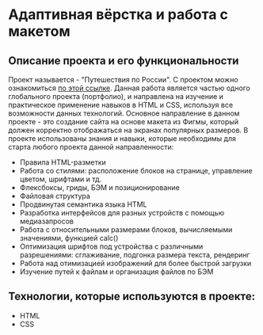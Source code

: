 # Адаптивная вёрстка и работа с макетом
## Описание проекта и его функциональности
Проект называется - "Путешествия по России". С проектом можно ознакомиться [по этой ссылке](https://preleks.github.io/russian-travel/).
Данная работа является частью одного глобального проекта (портфолио), и направлена на изучение и практическое применение навыков в HTML и CSS, используя все возможности данных технологий. Основное направление в данном проекте - это создание сайта на основе макета из Фигмы, который должен корректно отображаться на экранах популярных размеров. В проекте использованы знания и навыки, которые необходимы для старта любого проекта данной направленности:
- Правила HTML-разметки
- Работа со стилями: расположение блоков на странице, управление цветом, шрифтами и тд.
- Флексбоксы, гриды, БЭМ и позиционирование
- Файловая структура
- Продвинутая семантика языка HTML
- Разработка интерфейсов для разных устройств с помощью медиазапросов
- Работа с относительными размерами блоков, вычисляемыми значениями, функцией calc()
- Оптимизация шрифтов под устройства с различными разрешениями: сглаживание, подгонка размера текста, рендеринг
- Работа над отимизацией изображений для более быстрой загрузки
- Изучение путей к файлам и организация файлов по БЭМ

## Технологии, которые используются в проекте:
+ HTML
+ CSS
